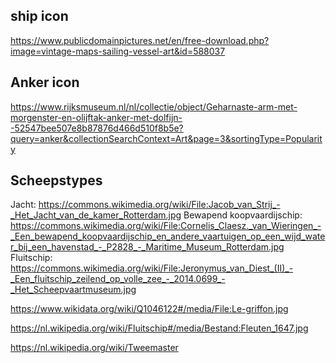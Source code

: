 
## ship icon
https://www.publicdomainpictures.net/en/free-download.php?image=vintage-maps-sailing-vessel-art&id=588037
## Anker icon
https://www.rijksmuseum.nl/nl/collectie/object/Geharnaste-arm-met-morgenster-en-olijftak-anker-met-dolfijn--52547bee507e8b87876d466d510f8b5e?query=anker&collectionSearchContext=Art&page=3&sortingType=Popularity


## Scheepstypes
Jacht: https://commons.wikimedia.org/wiki/File:Jacob_van_Strij_-_Het_Jacht_van_de_kamer_Rotterdam.jpg
Bewapend koopvaardijschip: https://commons.wikimedia.org/wiki/File:Cornelis_Claesz._van_Wieringen_-_Een_bewapend_koopvaardijschip_en_andere_vaartuigen_op_een_wijd_water_bij_een_havenstad_-_P2828_-_Maritime_Museum_Rotterdam.jpg
Fluitschip: https://commons.wikimedia.org/wiki/File:Jeronymus_van_Diest_(II)_-_Een_fluitschip_zeilend_op_volle_zee_-_2014.0699_-_Het_Scheepvaartmuseum.jpg

https://www.wikidata.org/wiki/Q1046122#/media/File:Le-griffon.jpg

https://nl.wikipedia.org/wiki/Fluitschip#/media/Bestand:Fleuten_1647.jpg

https://nl.wikipedia.org/wiki/Tweemaster